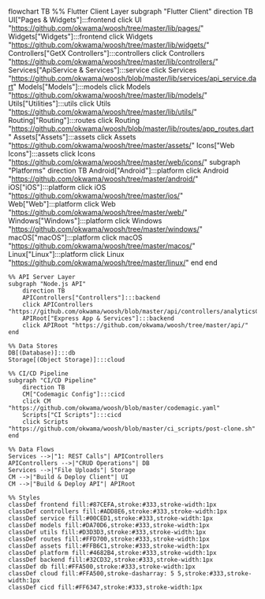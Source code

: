 flowchart TB
    %% Flutter Client Layer
    subgraph "Flutter Client" 
        direction TB
        UI["Pages & Widgets"]:::frontend
        click UI "https://github.com/okwama/woosh/tree/master/lib/pages/"
        Widgets["Widgets"]:::frontend
        click Widgets "https://github.com/okwama/woosh/tree/master/lib/widgets/"
        Controllers["GetX Controllers"]:::controllers
        click Controllers "https://github.com/okwama/woosh/tree/master/lib/controllers/"
        Services["ApiService & Services"]:::service
        click Services "https://github.com/okwama/woosh/blob/master/lib/services/api_service.dart"
        Models["Models"]:::models
        click Models "https://github.com/okwama/woosh/tree/master/lib/models/"
        Utils["Utilities"]:::utils
        click Utils "https://github.com/okwama/woosh/tree/master/lib/utils/"
        Routing["Routing"]:::routes
        click Routing "https://github.com/okwama/woosh/blob/master/lib/routes/app_routes.dart"
        Assets["Assets"]:::assets
        click Assets "https://github.com/okwama/woosh/tree/master/assets/"
        Icons["Web Icons"]:::assets
        click Icons "https://github.com/okwama/woosh/tree/master/web/icons/"
        subgraph "Platforms"
            direction TB
            Android["Android"]:::platform
            click Android "https://github.com/okwama/woosh/tree/master/android/"
            iOS["iOS"]:::platform
            click iOS "https://github.com/okwama/woosh/tree/master/ios/"
            Web["Web"]:::platform
            click Web "https://github.com/okwama/woosh/tree/master/web/"
            Windows["Windows"]:::platform
            click Windows "https://github.com/okwama/woosh/tree/master/windows/"
            macOS["macOS"]:::platform
            click macOS "https://github.com/okwama/woosh/tree/master/macos/"
            Linux["Linux"]:::platform
            click Linux "https://github.com/okwama/woosh/tree/master/linux/"
        end
    end

    %% API Server Layer
    subgraph "Node.js API" 
        direction TB
        APIControllers["Controllers"]:::backend
        click APIControllers "https://github.com/okwama/woosh/blob/master/api/controllers/analyticsController.js"
        APIRoot["Express App & Services"]:::backend
        click APIRoot "https://github.com/okwama/woosh/tree/master/api/"
    end

    %% Data Stores
    DB[(Database)]:::db
    Storage[(Object Storage)]:::cloud

    %% CI/CD Pipeline
    subgraph "CI/CD Pipeline"
        direction TB
        CM["Codemagic Config"]:::cicd
        click CM "https://github.com/okwama/woosh/blob/master/codemagic.yaml"
        Scripts["CI Scripts"]:::cicd
        click Scripts "https://github.com/okwama/woosh/blob/master/ci_scripts/post-clone.sh"
    end

    %% Data Flows
    Services -->|"1: REST Calls"| APIControllers
    APIControllers -->|"CRUD Operations"| DB
    Services -->|"File Uploads"| Storage
    CM -->|"Build & Deploy Client"| UI
    CM -->|"Build & Deploy API"| APIRoot

    %% Styles
    classDef frontend fill:#87CEFA,stroke:#333,stroke-width:1px
    classDef controllers fill:#ADD8E6,stroke:#333,stroke-width:1px
    classDef service fill:#00CED1,stroke:#333,stroke-width:1px
    classDef models fill:#DA70D6,stroke:#333,stroke-width:1px
    classDef utils fill:#D3D3D3,stroke:#333,stroke-width:1px
    classDef routes fill:#FFD700,stroke:#333,stroke-width:1px
    classDef assets fill:#FFB6C1,stroke:#333,stroke-width:1px
    classDef platform fill:#4682B4,stroke:#333,stroke-width:1px
    classDef backend fill:#32CD32,stroke:#333,stroke-width:1px
    classDef db fill:#FFA500,stroke:#333,stroke-width:1px
    classDef cloud fill:#FFA500,stroke-dasharray: 5 5,stroke:#333,stroke-width:1px
    classDef cicd fill:#FF6347,stroke:#333,stroke-width:1px